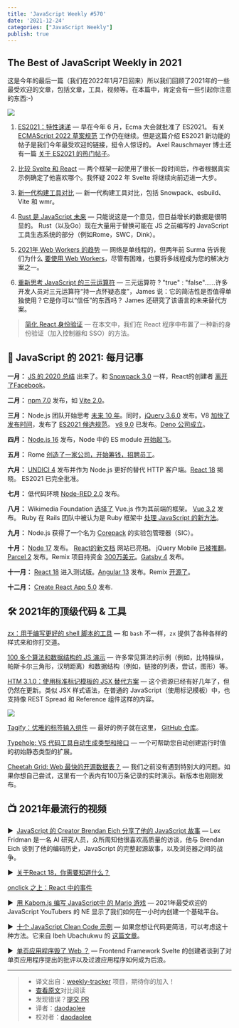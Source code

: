 ```yaml
---
title: 'JavaScript Weekly #570'
date: '2021-12-24'
categories: ["JavaScript Weekly"]
publish: true
---
```


## The Best of JavaScript Weekly in 2021

这是今年的最后一篇（我们在2022年1月7日回来）所以我们回顾了2021年的一些最受欢迎的文章，包括文章，工具，视频等。在本篇中，肯定会有一些引起你注意的东西:-)

<!--以上是预览信息，图片一张或限制百字左右，前者优先-->
<!-- more -->
![](https://res.cloudinary.com/cpress/image/upload/w_1280,e_sharpen:60/qibevt2smrj4qldfqbed.jpg)

1. [ES2021：特性速递](./es2021_new_feature.md) — 早在今年 6 月，Ecma 大会就批准了 ES2021。 有关 [ECMAScript 2022 草案规范](https://tc39.es/ecma262/) 工作仍在继续。但是这篇介绍 ES2021 新功能的帖子是我们今年最受欢迎的链接，挺令人惊讶的。 Axel Rauschmayer 博士还有一篇 [关于 ES2021 的热门帖子](https://2ality.com/2020/09/ecmascript-2021.html)。

2. [比较 Svelte 和 React](./svelte_vs_react.md) — 两个框架一起使用了很长一段时间后，作者根据真实示例确定了他喜欢哪个。我怀疑 2022 年 Svelte 将继续向前迈进一大步。

3. [新一代构建工具对比](./build_tools_compare.md) — 新一代构建工具对比，包括 Snowpack、esbuild、Vite 和 wmr。

4. [Rust 是 JavaScript 未来](https://javascriptweekly.com/link/118003/web "leerob.io") — 只能说这是一个意见，但日益增长的数据是很明显的。 Rust（以及Go）现在大量用于替换可能在 JS 之前编写的 JavaScript 工具生态系统的部分（例如Rome，SWC，Dink）。

5. [2021年 Web Workers 的趋势](https://javascriptweekly.com/link/118004/web "www.smashingmagazine.com") — 网络是单线程的，但两年前 Surma 告诉我们为什么 [要使用 Web Workers](https://javascriptweekly.com/link/118005/web)，尽管有困难，也要将多线程成为您的解决方案之一。

6. [重新思考 JavaScript 的三元运算符](./ternary.md) — 三元运算符 ? "true" : "false"……许多开发人员对三元运算符“持一点怀疑态度”，James 说：它的简洁性是否值得单独使用？它是你可以“信任”的东西吗？ James 还研究了该语言的未来替代方案。

> [简化 React 身份验证](https://javascriptweekly.com/link/117992/web) — 在本文中，我们在 React 程序中布置了一种新的身份验证（加入控制器和 SSO）的方法。

## 📅 JavaScript 的 2021: 每月记事

**一月：** [JS 的 2020 总结](https://javascriptweekly.com/link/118008/web) 出来了。和 [Snowpack 3.0](https://javascriptweekly.com/link/118009/web) 一样，React的创建者 [离开了Facebook](https://javascriptweekly.com/link/118010/web)。

**二月：** [npm 7.0](https://javascriptweekly.com/link/118011/web) 发布，如 [Vite 2.0](https://javascriptweekly.com/link/118012/web)。

**三月：** Node.js 团队开始思考 [未来 10 年](https://javascriptweekly.com/link/118013/web)。同时，[jQuery 3.6.0](https://javascriptweekly.com/link/118014/web) 发布。V8 [加快了发布时间](https://javascriptweekly.com/link/118015/web)，发布了 [ES2021 候选规范](https://javascriptweekly.com/link/118016/web)。 [v8 9.0](https://javascriptweekly.com/link/118017/web) 已发布。[Deno 公司成立](https://javascriptweekly.com/link/118018/web)。

**四月：** [Node.js 16](https://javascriptweekly.com/link/118019/web) 发布，Node 中的 ES module [开始起飞](https://javascriptweekly.com/link/118020/web)。

**五月：** Rome [创造了一家公司，开始筹钱，招聘员工](https://javascriptweekly.com/link/118021/web)。

**六月：** [UNDICI 4](https://javascriptweekly.com/link/118022/web) 发布并作为 Node.js 更好的替代 HTTP 客户端。[React 18](https://javascriptweekly.com/link/118023/web) 揭晓。 ES2021 已完全批准。

**七月：** 低代码环境 [Node-RED 2.0](https://javascriptweekly.com/link/118024/web) 发布。

**八月：** Wikimedia Foundation [选择了](https://javascriptweekly.com/link/118025/web) Vue.js 作为其前端的框架。 [Vue 3.2](https://javascriptweekly.com/link/118026/web) 发布。 Ruby 在 Rails 团队中被认为是 Ruby 框架中 [处理 JavaScript 的新方法](https://javascriptweekly.com/link/118027/web)。

**九月：** Node.js 获得了一个名为 [Corepack](https://javascriptweekly.com/link/118028/web) 的实验包管理器（SIC）。

**十月：** [Node 17](https://javascriptweekly.com/link/118029/web) 发布。 [React的新文档](https://javascriptweekly.com/link/118030/web) 网站已亮相。 jQuery Mobile [已被推翻](https://javascriptweekly.com/link/118031/web)。[Parcel 2](https://javascriptweekly.com/link/118032/web) 发布。Remix 项目持资金 [300万美元](https://javascriptweekly.com/link/118033/web)。[Gatsby 4](https://javascriptweekly.com/link/118034/web) 发布。

**十一月：** [React 18](https://javascriptweekly.com/link/118035/web) 进入测试版。[Angular 13](https://javascriptweekly.com/link/118036/web) 发布。Remix [开源了](https://javascriptweekly.com/link/118037/web)。

**十二月：** [Create React App 5.0](https://javascriptweekly.com/link/118038/web) 发布.

## 🛠 2021年的顶级代码 & 工具

[zx：用于编写更好的 shell 脚本的工具](https://javascriptweekly.com/link/118039/web "github.com") — 和 `bash` 不一样，`zx` 提供了各种各样的样式来和你打交道。

[100 多个算法和数据结构的 JS 演示](https://javascriptweekly.com/link/118040/web "github.com") — 许多常见算法的示例（例如，比特操纵，帕斯卡尔三角形，汉明距离）和数据结构（例如，链接的列表，尝试，图形）等。

[HTM 3.1.0：使用标准标记模板的 JSX 替代方案](https://javascriptweekly.com/link/118041/web "github.com") — 这个资源已经有好几年了，但仍然在更新。类似 JSX 样式语法，在普通的 JavaScript（使用标记模板）中，也支持像 REST Spread 和 Reference 组件这样的内容。

![](https://res.cloudinary.com/cpress/image/upload/w_1280,e_sharpen:60/lbya5pyfwedazjpwjggv.jpg)

[Tagify：优雅的标签输入组件](https://javascriptweekly.com/link/118042/web "yaireo.github.io") — 最好的例子就在这里， [GitHub 仓库](https://javascriptweekly.com/link/118043/web)。

[Typehole: VS 代码工具自动生成类型和接口](https://javascriptweekly.com/link/118044/web "github.com") — 一个可帮助您自动创建运行时值的初始静态类型的扩展。

[Cheetah Grid: Web 最快的开源数据表？](https://javascriptweekly.com/link/118045/web "github.com") — 我们之前没有遇到特别大的问题。如果你想自己尝试，这里有一个表内有100万条记录的实时演示。新版本也刚刚发布。

## 📺 2021年最流行的视频

▶  [JavaScript 的 Creator Brendan Eich 分享了他的 JavaScript 故事](https://javascriptweekly.com/link/118047/web "www.youtube.com") — Lex Fridman 是一名 AI 研究人员，众所周知他很喜欢高质量的访谈，他与 Brendan Eich 谈到了他的编码历史，JavaScript 的完整起源故事，以及浏览器之间的战争。

▶  [关于React 18，你需要知道什么？](https://javascriptweekly.com/link/118049/web "www.youtube.com")

[onclick 之上：React 中的事件](https://javascriptweekly.com/link/117994/web "go.lightstep.com")

▶  [用 Kabom.js 编写 JavaScript中 的 Mario 游戏](https://javascriptweekly.com/link/118050/web "www.youtube.com") — 2021年最受欢迎的JavaScript YouTubers 的 NE 显示了我们如何在一小时内创建一个基础平台。

▶  [十个 JavaScript Clean Code 示例](https://javascriptweekly.com/link/118051/web "www.youtube.com") — 如果您想让代码更简洁，可以考虑这十种方法。它来自 Ibeh Ubachukwu 的 [这篇文章](https://javascriptweekly.com/link/118052/web)。

▶  [单页应用程序毁了 Web ？](https://javascriptweekly.com/link/118053/web "www.youtube.com") — Frontend Framework Svelte 的创建者谈到了对单页应用程序提出的批评以及过渡应用程序如何成为后浪。


---
> * 译文出自：[weekly-tracker](https://github.com/FEDarling/weekly-tracker) 项目，期待你的加入！
> * [查看原文](https://javascriptweekly.com/link/117985/web)对比阅读
> * 发现错误？[提交 PR](https://github.com/FEDarling/weekly-tracker/blob/main/weeklys/javascript_weekly/570/README.md)
> * 译者：[daodaolee](https://github.com/daodaolee)
> * 校对者：[daodaolee](https://github.com/daodaolee)